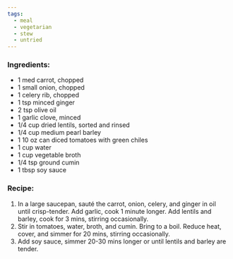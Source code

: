 ```yaml
---
tags:
  - meal
  - vegetarian
  - stew
  - untried
---
```

### Ingredients:
- 1 med carrot, chopped
- 1 small onion, chopped
- 1 celery rib, chopped
- 1 tsp minced ginger
- 2 tsp olive oil
- 1 garlic clove, minced
- 1/4 cup dried lentils, sorted and rinsed
- 1/4 cup medium pearl barley
- 1 10 oz can diced tomatoes with green chiles
- 1 cup water
- 1 cup vegetable broth
- 1/4 tsp ground cumin
- 1 tbsp soy sauce

### Recipe:
1. In a large saucepan, sauté the carrot, onion, celery, and ginger in oil until crisp-tender. Add garlic, cook 1 minute longer. Add lentils and barley, cook for 3 mins, stirring occasionally.
2. Stir in tomatoes, water, broth, and cumin. Bring to a boil. Reduce heat, cover, and simmer for 20 mins, stirring occasionally. 
3. Add soy sauce, simmer 20-30 mins longer or until lentils and barley are tender. 